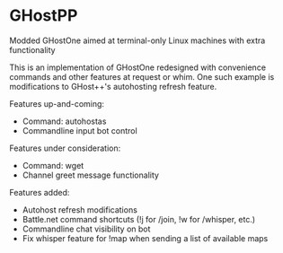 GHostPP
=======

Modded GHostOne aimed at terminal-only Linux machines with extra functionality


This is an implementation of GHostOne redesigned with convenience commands and other features at request or whim. One such example is modifications to GHost++'s autohosting refresh feature.


Features up-and-coming:
- Command: autohostas
- Commandline input bot control

Features under consideration:
- Command: wget
- Channel greet message functionality

Features added:
- Autohost refresh modifications
- Battle.net command shortcuts (!j for /join, !w for /whisper, etc.)
- Commandline chat visibility on bot 
- Fix whisper feature for !map when sending a list of available maps
